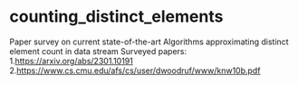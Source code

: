 # counting_distinct_elements
Paper survey on current state-of-the-art Algorithms approximating distinct element count in data stream
Surveyed papers:
1.https://arxiv.org/abs/2301.10191
2.https://www.cs.cmu.edu/afs/cs/user/dwoodruf/www/knw10b.pdf
